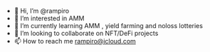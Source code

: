 - 👋 Hi, I’m @rampiro
- 👀 I’m interested in AMM
- 🌱 I’m currently learning AMM , yield farming and noloss lotteries
- 💞️ I’m looking to collaborate on NFT/DeFi projects
- 📫 How to reach me rampiro@icloud.com

<!---
rampiro/rampiro is a ✨ special ✨ repository because its `README.md` (this file) appears on your GitHub profile.
You can click the Preview link to take a look at your changes.
--->
